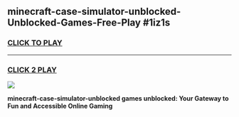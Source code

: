 
## minecraft-case-simulator-unblocked-Unblocked-Games-Free-Play #1iz1s
<h3>
<a href="https://us.freeplayer.one?title=minecraft-case-simulator-unblocked&ref=9M">CLICK TO PLAY</a></h3>
<hr>

<h3>
<a href="https://us.freeplayer.one?title=minecraft-case-simulator-unblocked&ref=9M">CLICK 2 PLAY</a>
  
</h3>

<a href="https://us.freeplayer.one?title=minecraft-case-simulator-unblocked&ref=9M"><img src="https://clearcache.store/games.png"></a>


**minecraft-case-simulator-unblocked games unblocked: Your Gateway to Fun and Accessible Online Gaming**
